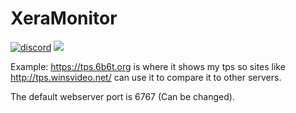 # XeraMonitor
[![discord](https://discord.com/api/guilds/683053832694923319/embed.png)](https://discord.gg/WWm35Tc) [![](https://img.shields.io/badge/contributions-welcome-brightgreen)](https://github.com/XeraPlugins/XeraMonitor)

Example: https://tps.6b6t.org is where it shows my tps so sites like http://tps.winsvideo.net/ can use it to compare it to other servers.

The default webserver port is 6767 (Can be changed).
